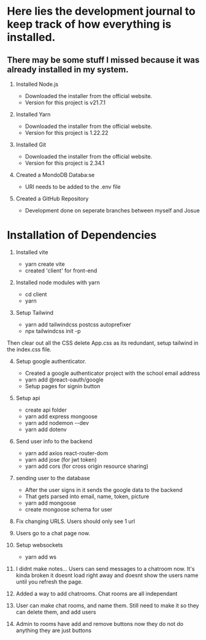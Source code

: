 # Here lies the development journal to keep track of how everything is installed.
## There may be some stuff I missed because it was already installed in my system.

1) Installed Node.js
    - Downloaded the installer from the official website.
    - Version for this project is v21.7.1

2) Installed Yarn
    - Downloaded the installer from the official website.
    - Version for this project is 1.22.22

3) Installed Git
    - Downloaded the installer from the official website.
    - Version for this project is 2.34.1

4) Created a MondoDB Databa:se
    - URI needs to be added to the .env file

5) Created a GitHub Repository
    - Development done on seperate branches between myself and Josue

# Installation of Dependencies

1) Installed vite
    - yarn create vite
    - created 'client' for front-end

2) Installed node modules with yarn
    - cd client
    - yarn

3) Setup Tailwind
    - yarn add tailwindcss postcss autoprefixer
    - npx tailwindcss init -p

Then clear out all the CSS delete App.css as its redundant, setup tailwind in the index.css file.

4) Setup google authenticator.
    - Created a google authenticator project with the school email address
    - yarn add @react-oauth/google
    - Setup pages for signin button

5) Setup api
    - create api folder
    - yarn add express mongoose
    - yarn add nodemon --dev
    - yarn add dotenv

6) Send user info to the backend
    - yarn add axios react-router-dom
    - yarn add jose (for jwt token)
    - yarn add cors (for cross origin resource sharing)

7) sending user to the database
    - After the user signs in it sends the google data to the backend
    - That gets parsed into email, name, token, picture
    - yarn add mongoose
    - create mongoose schema for user

8) Fix changing URLS. Users should only see 1 url

9) Users go to a chat page now.

10) Setup websockets
    - yarn add ws

11) I didnt make notes... Users can send messages to a chatroom now.
    It's kinda broken it doesnt load right away and doesnt show the users name
    until you refresh the page.

12) Added a way to add chatrooms.
    Chat rooms are all independant

13) User can make chat rooms, and name them. Still need to make it so they can delete them,
and add users

14) Admin to rooms have add and remove buttons now
they do not do anything they are just buttons


